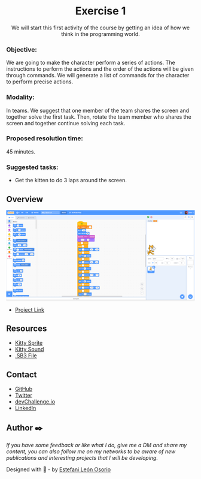 <h1 align="center">Exercise 1</h1>

<div align="center">
We will start this first activity of the course by getting an idea of how we think in the programming world.
</div>

<!-- OBJECTIVE -->

### Objective:

We are going to make the character perform a series of actions. The instructions to perform the actions and the order of the actions will be given through commands. We will generate a list of commands for the character to perform precise actions.

<!-- MODALITY -->

### Modality:

In teams. We suggest that one member of the team shares the screen and together solve the first task. Then, rotate the team member who shares the screen and together continue solving each task.

<!-- PROPOSED RESOLUTION TIME -->

### Proposed resolution time:

45 minutes.

<!-- SUGGESTED TASKS -->

### Suggested tasks:

- Get the kitten to do 3 laps around the screen.

<!-- OVERVIEW -->

## Overview

![screenshot](https://github.com/EstefaniLeon/Back-end-with-Java-Globant-University/blob/main/Class%201/Activity%201/Exercise%201/Exercise%201.PNG)

- [Project Link](https://scratch.mit.edu/projects/828134021)

<!-- RESOURCES -->

## Resources

- [Kitty Sprite](https://github.com/EstefaniLeon/Back-end-with-Java-Globant-University/blob/main/Class%201/Activity%201/Exercise%201/Kitty1.sprite3)
- [Kitty Sound](https://github.com/EstefaniLeon/Back-end-with-Java-Globant-University/blob/main/Class%201/Activity%201/Exercise%201/Miau.wav)
- [.SB3 File](https://github.com/EstefaniLeon/Back-end-with-Java-Globant-University/blob/main/Class%201/Activity%201/Exercise%201/Kitty-Class1-Ex1.sb3)

<!-- CONTACT -->

## Contact

- [GitHub](https://github.com/EstefaniLeon)
- [Twitter](https://twitter.com/Esleos1)
- [devChallenge.io](https://devchallenges.io/portfolio/EstefaniLeon)
- [LinkedIn](https://www.linkedin.com/in/estefani-leon-osorio-34a56a244/)

<!-- FOOTER -->

## Author ✒️

_If you have some feedback or like what I do, give me a DM and share my content, you can also follow me on my networks to be aware of new publications and interesting projects that I will be developing._

Designed with 💖 - by [Estefani León Osorio](https://github.com/EstefaniLeon)
